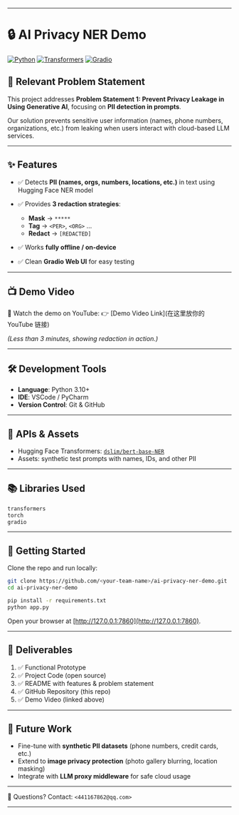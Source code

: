 
---

# 🔒 AI Privacy NER Demo

[![Python](https://img.shields.io/badge/Python-3.10+-blue.svg)](https://www.python.org/)
[![Transformers](https://img.shields.io/badge/HuggingFace-Transformers-yellow.svg)](https://huggingface.co/transformers/)
[![Gradio](https://img.shields.io/badge/UI-Gradio-green.svg)](https://gradio.app/)

## 📌 Relevant Problem Statement

This project addresses **Problem Statement 1: Prevent Privacy Leakage in Using Generative AI**, focusing on **PII detection in prompts**.

Our solution prevents sensitive user information (names, phone numbers, organizations, etc.) from leaking when users interact with cloud-based LLM services.

---

## ✨ Features

* ✅ Detects **PII (names, orgs, numbers, locations, etc.)** in text using Hugging Face NER model
* ✅ Provides **3 redaction strategies**:

  * **Mask** → `*****`
  * **Tag** → `<PER>`, `<ORG>` …
  * **Redact** → `[REDACTED]`
* ✅ Works **fully offline / on-device**
* ✅ Clean **Gradio Web UI** for easy testing

---

## 📺 Demo Video

🎥 Watch the demo on YouTube:
👉 [Demo Video Link](在这里放你的 YouTube 链接)

*(Less than 3 minutes, showing redaction in action.)*

---

## 🛠 Development Tools

* **Language**: Python 3.10+
* **IDE**: VSCode / PyCharm
* **Version Control**: Git & GitHub

---

## 🔗 APIs & Assets

* Hugging Face Transformers: [`dslim/bert-base-NER`](https://huggingface.co/dslim/bert-base-NER)
* Assets: synthetic test prompts with names, IDs, and other PII

---

## 📚 Libraries Used

```txt
transformers
torch
gradio
```

---

## 🚀 Getting Started

Clone the repo and run locally:

```bash
git clone https://github.com/<your-team-name>/ai-privacy-ner-demo.git
cd ai-privacy-ner-demo

pip install -r requirements.txt
python app.py
```

Open your browser at [http://127.0.0.1:7860](http://127.0.0.1:7860).

---

## 📂 Deliverables

1. ✅ Functional Prototype
2. ✅ Project Code (open source)
3. ✅ README with features & problem statement
4. ✅ GitHub Repository (this repo)
5. ✅ Demo Video (linked above)

---

## 🔮 Future Work

* Fine-tune with **synthetic PII datasets** (phone numbers, credit cards, etc.)
* Extend to **image privacy protection** (photo gallery blurring, location masking)
* Integrate with **LLM proxy middleware** for safe cloud usage

---

📧 Questions? Contact: `<441167862@qq.com>`

---

